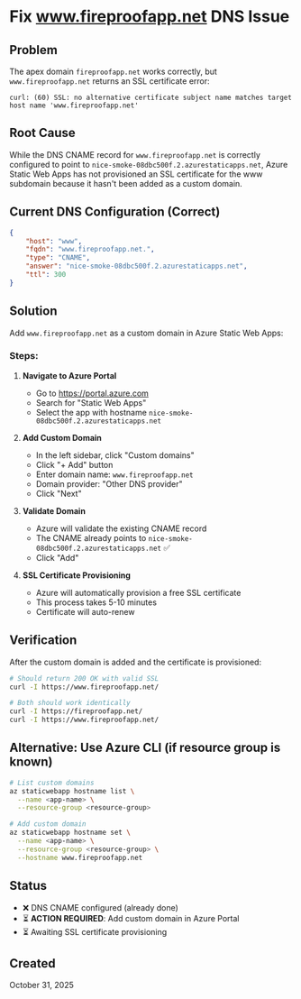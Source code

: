 # Fix www.fireproofapp.net DNS Issue

## Problem
The apex domain `fireproofapp.net` works correctly, but `www.fireproofapp.net` returns an SSL certificate error:
```
curl: (60) SSL: no alternative certificate subject name matches target host name 'www.fireproofapp.net'
```

## Root Cause
While the DNS CNAME record for `www.fireproofapp.net` is correctly configured to point to `nice-smoke-08dbc500f.2.azurestaticapps.net`, Azure Static Web Apps has not provisioned an SSL certificate for the www subdomain because it hasn't been added as a custom domain.

## Current DNS Configuration (Correct)
```json
{
    "host": "www",
    "fqdn": "www.fireproofapp.net.",
    "type": "CNAME",
    "answer": "nice-smoke-08dbc500f.2.azurestaticapps.net",
    "ttl": 300
}
```

## Solution
Add `www.fireproofapp.net` as a custom domain in Azure Static Web Apps:

### Steps:
1. **Navigate to Azure Portal**
   - Go to https://portal.azure.com
   - Search for "Static Web Apps"
   - Select the app with hostname `nice-smoke-08dbc500f.2.azurestaticapps.net`

2. **Add Custom Domain**
   - In the left sidebar, click "Custom domains"
   - Click "+ Add" button
   - Enter domain name: `www.fireproofapp.net`
   - Domain provider: "Other DNS provider"
   - Click "Next"

3. **Validate Domain**
   - Azure will validate the existing CNAME record
   - The CNAME already points to `nice-smoke-08dbc500f.2.azurestaticapps.net` ✅
   - Click "Add"

4. **SSL Certificate Provisioning**
   - Azure will automatically provision a free SSL certificate
   - This process takes 5-10 minutes
   - Certificate will auto-renew

## Verification
After the custom domain is added and the certificate is provisioned:

```bash
# Should return 200 OK with valid SSL
curl -I https://www.fireproofapp.net/

# Both should work identically
curl -I https://fireproofapp.net/
curl -I https://www.fireproofapp.net/
```

## Alternative: Use Azure CLI (if resource group is known)
```bash
# List custom domains
az staticwebapp hostname list \
  --name <app-name> \
  --resource-group <resource-group>

# Add custom domain
az staticwebapp hostname set \
  --name <app-name> \
  --resource-group <resource-group> \
  --hostname www.fireproofapp.net
```

## Status
- ❌ DNS CNAME configured (already done)
- ⏳ **ACTION REQUIRED**: Add custom domain in Azure Portal
- ⏳ Awaiting SSL certificate provisioning

## Created
October 31, 2025
